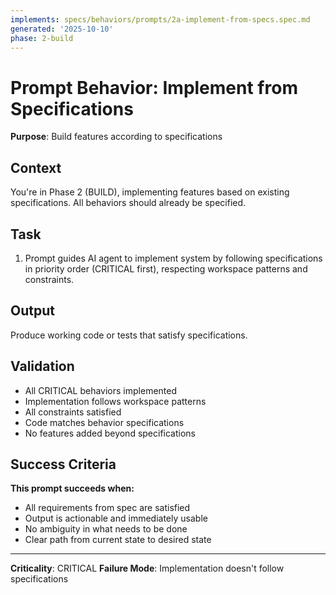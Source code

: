 ```yaml
---
implements: specs/behaviors/prompts/2a-implement-from-specs.spec.md
generated: '2025-10-10'
phase: 2-build
---
```


# Prompt Behavior: Implement from Specifications

**Purpose**: Build features according to specifications

## Context

You're in Phase 2 (BUILD), implementing features based on existing specifications. All behaviors should already be specified.

## Task

1. Prompt guides AI agent to implement system by following specifications in priority order (CRITICAL first), respecting workspace patterns and constraints.

## Output

Produce working code or tests that satisfy specifications.

## Validation

- All CRITICAL behaviors implemented
- Implementation follows workspace patterns
- All constraints satisfied
- Code matches behavior specifications
- No features added beyond specifications

## Success Criteria

**This prompt succeeds when:**
- All requirements from spec are satisfied
- Output is actionable and immediately usable
- No ambiguity in what needs to be done
- Clear path from current state to desired state

---

**Criticality**: CRITICAL
**Failure Mode**: Implementation doesn't follow specifications
